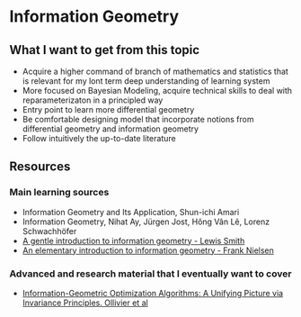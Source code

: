 # Information Geometry


## What I want to get from this topic
- Acquire a higher command of branch of mathematics and statistics that is relevant for my lont term deep understanding of learning system
- More focused on Bayesian Modeling, acquire technical skills to deal with reparameterizaton in a principled way
- Entry point to learn more differential geometry
- Be comfortable designing model that incorporate notions from differential geometry and information geometry
- Follow intuitively the up-to-date literature

## Resources

### Main learning sources
- Information Geometry and Its Application, Shun-ichi Amari
- Information Geometry, Nihat Ay, Jürgen Jost, Hông Vân Lê, Lorenz Schwachhöfer
- [A gentle introduction to information geometry - Lewis Smith](https://www.robots.ox.ac.uk/~lsgs/posts/2019-09-27-info-geom.html)
- [An elementary introduction to information geometry - Frank Nielsen](https://arxiv.org/pdf/1808.08271.pdf)

### Advanced and research material that I eventually want to cover
- [Information-Geometric Optimization Algorithms: A Unifying Picture via Invariance Principles. Ollivier et al](https://www.jmlr.org/papers/volume18/14-467/14-467.pdf)
